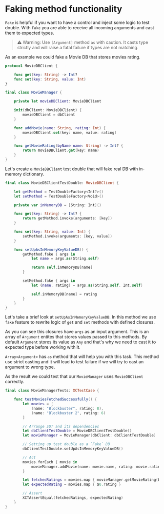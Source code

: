 # Faking method functionality

`Fake` is helpful if you want to have a control and inject some logic to test double. With `Fake` you are able to receive all incoming arguments and cast them to expected types.

> ⚠️ Warning: Use `[Argument]` method `as` with caution. It casts type strictly and will raise a fatal failure if types are not matching.

As an example we could fake a Movie DB that stores movies rating.

```swift
protocol MovieDBClient {

    func get(key: String) -> Int?
    func set(key: String, value: Int)
}

final class MovieManager {

    private let movieDBClient: MovieDBClient

    init(dbClient: MovieDBClient) {
        movieDBClient = dbClient
    }

    func addMovie(name: String, rating: Int) {
        movieDBClient.set(key: name, value: rating)
    }

    func getMovieRating(byName name: String) -> Int? {
        return movieDBClient.get(key: name)
    }
}
```

Let's create a `MovieDBClient` test double that will fake real DB with in-memory dictionary.

```swift
final class MovieDBClientTestDouble: MovieDBClient {

    let getMethod = TestDoubleFactory<Int?>()
    let setMethod = TestDoubleFactory<Void>()

    private var inMemoryDB = [String: Int]()

    func get(key: String) -> Int? {
        return getMethod.invoke(arguments: [key])
    }

    func set(key: String, value: Int) {
        setMethod.invoke(arguments: [key, value])
    }

    func setUpAsInMemoryKeyValueDB() {
        getMethod.fake { args in
            let name = args.as(String.self)

            return self.inMemoryDB[name]
        }

        setMethod.fake { args in
            let (name, rating) = args.as(String.self, Int.self)

            self.inMemoryDB[name] = rating
        }
    }
}
```

Let's take a brief look at `setUpAsInMemoryKeyValueDB`. In this method we use `fake` feature to rewrite logic of `get` and `set` methods with defined closures. 

As you can see this closures have `args` as an input argument. This is an array of `Argument` entites that stores values passed to this methods. By default `Argument` stores its value as `Any` and that's why we need to cast it to expected type before working with it. 

`Array<Argument>` has `as` method that will help you with this task. This method use strict casting and it will lead to test failure if we will try to cast an argument to wrong type.

As the result we could test that our `MovieManager` uses `MovieDBClient` correctly.

```swift
final class MovieManagerTests: XCTestCase {

    func testMoviesFetchedSuccessfully() {
        let movies = [
            (name: "Blockbuster", rating: 8),
            (name: "Blockbuster 2", rating: 6)
        ]

        // Arrange SUT and its dependencies
        let dbClientTestDouble = MovieDBClientTestDouble()
        let movieManager = MovieManager(dbClient: dbClientTestDouble)

        // Setting up test double as a `Fake` DB
        dbClientTestDouble.setUpAsInMemoryKeyValueDB()

        // Act
        movies.forEach { movie in
            movieManager.addMovie(name: movie.name, rating: movie.rating)
        }

        let fetchedRatings = movies.map { movieManager.getMovieRating(byName: $0.name) }
        let expectedRating = movies.map { $0.rating }

        // Assert
        XCTAssertEqual(fetchedRatings, expectedRating)
    }
}
```